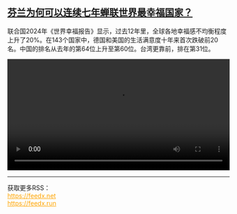 <!--1710949623000-->
[芬兰为何可以连续七年蝉联世界最幸福国家？](https://www.dw.com/zh/%E8%8A%AC%E5%85%B0%E4%B8%BA%E4%BD%95%E5%8F%AF%E4%BB%A5%E8%BF%9E%E7%BB%AD%E4%B8%83%E5%B9%B4%E8%9D%89%E8%81%94%E4%B8%96%E7%95%8C%E6%9C%80%E5%B9%B8%E7%A6%8F%E5%9B%BD%E5%AE%B6%EF%BC%9F/a-68623018)
------

<p>联合国2024年《世界幸福报告》显示，过去12年里，全球各地幸福感不均衡程度上升了20%。在143个国家中，德国和美国的生活满意度十年来首次跌破前20名。中国的排名从去年的第64位上升至第60位。台湾更靠前，排在第31位。</small></p><video src="https://tvdownloaddw-a.akamaihd.net/Events/mp4/vdt_zh/2024/dwvgchi240320_finlandhappy_01icw_AVC_1280x720.mp4" controls style="width:100%"></video><br><hr><div>获取更多RSS：<br><a href="https://feedx.net" style="color:orange" target="_blank">https://feedx.net</a> <br><a href="https://feedx.run" style="color:orange" target="_blank">https://feedx.run</a><br></div>
